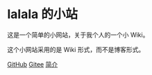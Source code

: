 # lalala 的小站

这是一个简单的小网站，关于我个人的一个小 Wiki。

这个小网站采用的是 Wiki 形式，而不是博客形式。

[GitHub](https://github.com/lalala-233)
[Gitee](https://gitee.com/lalala-233)
[简介](/README.md)
